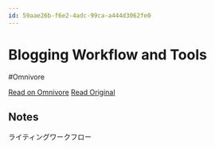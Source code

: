 ```yaml
---
id: 59aae26b-f6e2-4adc-99ca-a444d3062fe0
---
```


# Blogging Workflow and Tools
#Omnivore

[Read on Omnivore](https://omnivore.app/me/blogging-workflow-and-tools-190f9b6a798)
[Read Original](https://www.chamline.net/blogging-workflow-and-tools/)

## Notes

ライティングワークフロー


